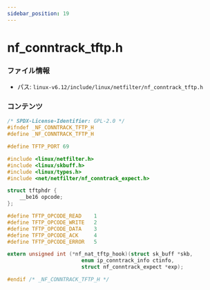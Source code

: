 ```yaml
---
sidebar_position: 19
---
```

# nf_conntrack_tftp.h

### ファイル情報

- パス: `linux-v6.12/include/linux/netfilter/nf_conntrack_tftp.h`

### コンテンツ

```h
/* SPDX-License-Identifier: GPL-2.0 */
#ifndef _NF_CONNTRACK_TFTP_H
#define _NF_CONNTRACK_TFTP_H

#define TFTP_PORT 69

#include <linux/netfilter.h>
#include <linux/skbuff.h>
#include <linux/types.h>
#include <net/netfilter/nf_conntrack_expect.h>

struct tftphdr {
	__be16 opcode;
};

#define TFTP_OPCODE_READ	1
#define TFTP_OPCODE_WRITE	2
#define TFTP_OPCODE_DATA	3
#define TFTP_OPCODE_ACK		4
#define TFTP_OPCODE_ERROR	5

extern unsigned int (*nf_nat_tftp_hook)(struct sk_buff *skb,
				        enum ip_conntrack_info ctinfo,
				        struct nf_conntrack_expect *exp);

#endif /* _NF_CONNTRACK_TFTP_H */

```
